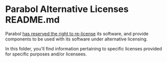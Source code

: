 # Parabol Alternative Licenses README.md

Parabol [has reserved the right to re-license](../../LICENSE) its software,
and provide components to be used with its software under alternative
licensing.

In this folder, you'll find information pertaining to specific licenses
provided for specific purposes and/or licensees.
